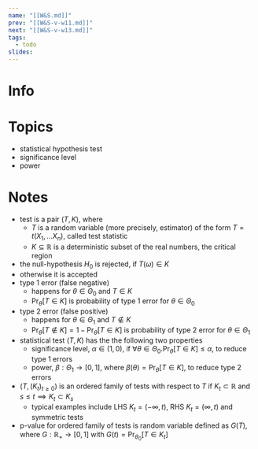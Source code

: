 ```yaml
---
name: "[[W&S.md]]"
prev: "[[W&S-v-w11.md]]"
next: "[[W&S-v-w13.md]]"
tags:
  - todo
slides:
---
```



# Info


# Topics
- statistical hypothesis test
- significance level
- power


# Notes
- test is a pair $(T, K)$, where
	- $T$ is a random variable (more precisely, estimator) of the form $T=t(X_{1},\dots X_{n})$, called test statistic
	- $K \subseteq \mathbb{R}$ is a deterministic subset of the real numbers, the critical region
- the null-hypothesis $H_{0}$ is rejected, if $T(\omega) \in K$
- otherwise it is accepted
- type 1 error (false negative)
	- happens for $\theta \in \Theta_{0}$ and $T \in K$
	- $\Pr_{\theta}[T \in K]$ is probability of type 1 error for $\theta \in \Theta_{0}$
- type 2 error (false positive)
	- happens for $\theta \in \Theta_{1}$ and $T \not\in K$
	- $\Pr_{\theta}[T \not\in K] = 1 - \Pr_{\theta}[T \in K]$ is probability of type 2 error for $\theta \in \Theta_{1}$
- statistical test $(T, K)$ has the the following two properties
	- significance level, $\alpha \in (1,0)$, if $\forall \theta \in \Theta_{0}.\Pr_{\theta}[T \in K] \leq \alpha$, to reduce type 1 errors
	- power, $\beta :\Theta_{1} \to [0,1]$, where $\beta(\theta) = \Pr_{\theta}[T \in K]$, to reduce type 2 errors
- $(T, (K_{t})_{t \geq 0})$ is an ordered family of tests with respect to $T$ if $K_{t} \subset \mathbb{R}$ and $s \leq t \implies K_{t} \subset K_{s}$
	- typical examples include LHS $K_{t} = (-\infty, t)$, RHS $K_{t} = (\infty, t)$ and symmetric tests 
- p-value for ordered family of tests is random variable defined as $G(T)$, where $G : \mathbb{R}_{+} \to [0,1]$ with $G(t) = \Pr_{\theta_{0}}[T \in K_{t}]$